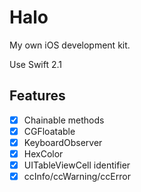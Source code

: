 # Halo

My own iOS development kit.

Use Swift 2.1

## Features

- [x] Chainable methods
- [x] CGFloatable
- [x] KeyboardObserver
- [x] HexColor
- [x] UITableViewCell identifier
- [x] ccInfo/ccWarning/ccError

